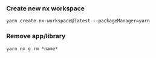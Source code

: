 ### Create new nx workspace
```
yarn create nx-workspace@latest --packageManager=yarn
```

### Remove app/library
```
yarn nx g rm *name*
```
